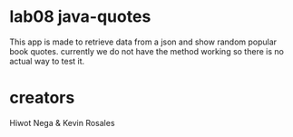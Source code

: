 # lab08 java-quotes
This app is made to retrieve data from a json and show random popular book quotes. currently we do not have the method working so there is no actual way to test it.
# creators
Hiwot Nega & Kevin Rosales